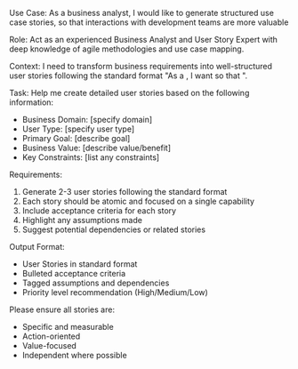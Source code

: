 Use Case: As a business analyst, I would like to generate structured use case stories, so that interactions with development teams are more valuable

Role: Act as an experienced Business Analyst and User Story Expert with deep knowledge of agile methodologies and use case mapping.

Context: I need to transform business requirements into well-structured user stories following the standard format "As a <type of user>, I want <some goal> so that <some reason>".

Task: Help me create detailed user stories based on the following information:
- Business Domain: [specify domain]
- User Type: [specify user type]
- Primary Goal: [describe goal]
- Business Value: [describe value/benefit]
- Key Constraints: [list any constraints]

Requirements:
1. Generate 2-3 user stories following the standard format
2. Each story should be atomic and focused on a single capability
3. Include acceptance criteria for each story
4. Highlight any assumptions made
5. Suggest potential dependencies or related stories

Output Format:
- User Stories in standard format
- Bulleted acceptance criteria
- Tagged assumptions and dependencies
- Priority level recommendation (High/Medium/Low)

Please ensure all stories are:
- Specific and measurable
- Action-oriented
- Value-focused
- Independent where possible